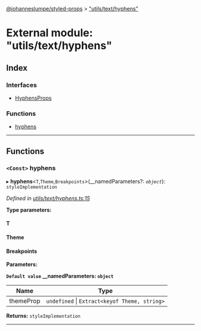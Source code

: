 [@johanneslumpe/styled-props](../README.md) > ["utils/text/hyphens"](../modules/_utils_text_hyphens_.md)

# External module: "utils/text/hyphens"

## Index

### Interfaces

* [HyphensProps](../interfaces/_utils_text_hyphens_.hyphensprops.md)

### Functions

* [hyphens](_utils_text_hyphens_.md#hyphens)

---

## Functions

<a id="hyphens"></a>

### `<Const>` hyphens

▸ **hyphens**<`T`,`Theme`,`Breakpoints`>(__namedParameters?: *`object`*): `styleImplementation`

*Defined in [utils/text/hyphens.ts:15](https://github.com/johanneslumpe/styled-props/blob/8e709f1/src/utils/text/hyphens.ts#L15)*

**Type parameters:**

#### T 
#### Theme 
#### Breakpoints 
**Parameters:**

**`Default value` __namedParameters: `object`**

| Name | Type |
| ------ | ------ |
| themeProp | `undefined` \| `Extract<keyof Theme, string>` |

**Returns:** `styleImplementation`

___

